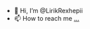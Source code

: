 - 👋 Hi, I’m @LirikRexhepii
- 📫 How to reach me [...](https://www.linkedin.com/in/lirik-rexhepi-700511240/)

<!---
LirikRexhepii/LirikRexhepii is a ✨ special ✨ repository because its `README.md` (this file) appears on your GitHub profile.
You can click the Preview link to take a look at your changes.
--->

